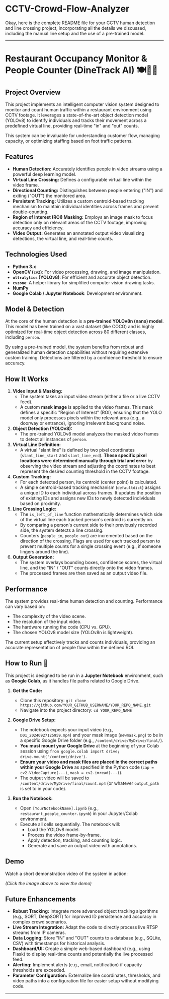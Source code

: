# CCTV-Crowd-Flow-Analyzer

Okay, here is the complete README file for your CCTV human detection and line crossing project, incorporating all the details we discussed, including the manual line setup and the use of a pre-trained model.

-----

# Restaurant Occupancy Monitor & People Counter (DineTrack AI) 🍽️🚶‍♂️

## Project Overview

This project implements an intelligent computer vision system designed to monitor and count human traffic within a restaurant environment using CCTV footage. It leverages a state-of-the-art object detection model (YOLOv8) to identify individuals and tracks their movement across a predefined virtual line, providing real-time "in" and "out" counts.

This system can be invaluable for understanding customer flow, managing capacity, or optimizing staffing based on foot traffic patterns.

## Features

  * **Human Detection:** Accurately identifies people in video streams using a powerful deep learning model.
  * **Virtual Line Crossing:** Defines a configurable virtual line within the video frame.
  * **Directional Counting:** Distinguishes between people entering ("IN") and exiting ("OUT") the monitored area.
  * **Persistent Tracking:** Utilizes a custom centroid-based tracking mechanism to maintain individual identities across frames and prevent double-counting.
  * **Region of Interest (ROI) Masking:** Employs an image mask to focus detection only on relevant areas of the CCTV footage, improving accuracy and efficiency.
  * **Video Output:** Generates an annotated output video visualizing detections, the virtual line, and real-time counts.

## Technologies Used

  * **Python 3.x**
  * **OpenCV (`cv2`)**: For video processing, drawing, and image manipulation.
  * **`ultralytics` (YOLOv8)**: For efficient and accurate object detection.
  * **`cvzone`**: A helper library for simplified computer vision drawing tasks.
  * **NumPy**
  * **Google Colab / Jupyter Notebook**: Development environment.

## Model & Detection

At the core of the human detection is a **pre-trained YOLOv8n (nano) model**. This model has been trained on a vast dataset (like COCO) and is highly optimized for real-time object detection across 80 different classes, including `person`.

By using a pre-trained model, the system benefits from robust and generalized human detection capabilities without requiring extensive custom training. Detections are filtered by a confidence threshold to ensure accuracy.

## How It Works

1.  **Video Input & Masking:**
      * The system takes an input video stream (either a file or a live CCTV feed).
      * A custom **mask image** is applied to the video frames. This mask defines a specific "Region of Interest" (ROI), ensuring that the YOLO model only processes pixels within the relevant area (e.g., a doorway or entrance), ignoring irrelevant background noise.
2.  **Object Detection (YOLOv8):**
      * The pre-trained YOLOv8 model analyzes the masked video frames to detect all instances of `person`.
3.  **Virtual Line Definition:**
      * A virtual "slant line" is defined by two pixel coordinates (`slant_line_start` and `slant_line_end`). **These specific pixel locations were determined manually through trial and error** by observing the video stream and adjusting the coordinates to best represent the desired counting threshold in the CCTV footage.
4.  **Custom Tracking:**
      * For each detected person, its centroid (center point) is calculated.
      * A simple centroid-based tracking mechanism (`defaultdict`) assigns a unique ID to each individual across frames. It updates the position of existing IDs and assigns new IDs to newly detected individuals based on proximity.
5.  **Line Crossing Logic:**
      * The `is_left_of_line` function mathematically determines which side of the virtual line each tracked person's centroid is currently on.
      * By comparing a person's current side to their previously recorded side, the system detects a line crossing.
      * Counters (`people_in`, `people_out`) are incremented based on the direction of the crossing. Flags are used for each tracked person to prevent multiple counts for a single crossing event (e.g., if someone lingers around the line).
6.  **Output Generation:**
      * The system overlays bounding boxes, confidence scores, the virtual line, and the "IN" / "OUT" counts directly onto the video frames.
      * The processed frames are then saved as an output video file.

## Performance

The system provides real-time human detection and counting. Performance can vary based on:

  * The complexity of the video scene.
  * The resolution of the input video.
  * The hardware running the code (CPU vs. GPU).
  * The chosen YOLOv8 model size (YOLOv8n is lightweight).

The current setup effectively tracks and counts individuals, providing an accurate representation of people flow within the defined ROI.

## How to Run 🚀

This project is designed to be run in a **Jupyter Notebook** environment, such as **Google Colab**, as it handles file paths related to Google Drive.

1.  **Get the Code:**

      * Clone this repository: `git clone https://github.com/YOUR_GITHUB_USERNAME/YOUR_REPO_NAME.git`
      * Navigate into the project directory: `cd YOUR_REPO_NAME`

2.  **Google Drive Setup:**

      * The notebook expects your input video (e.g., `D01_20240927125959.mp4`) and your mask image (`newmask.png`) to be in a specific Google Drive folder (e.g., `/content/drive/MyDrive/final/`).
      * **You must mount your Google Drive** at the beginning of your Colab session using `from google.colab import drive; drive.mount('/content/drive')`.
      * **Ensure your video and mask files are placed in the correct paths within your Google Drive** as specified in the Python code (`cap = cv2.VideoCapture(...)`, `mask = cv2.imread(...)`).
      * The output video will be saved to `/content/drive/MyDrive/final/count.mp4` (or whatever `output_path` is set to in your code).

3.  **Run the Notebook:**

      * Open `[YourNotebookName].ipynb` (e.g., `restaurant_people_counter.ipynb`) in your Jupyter/Colab environment.
      * Execute all cells sequentially. The notebook will:
          * Load the YOLOv8 model.
          * Process the video frame-by-frame.
          * Apply detection, tracking, and counting logic.
          * Generate and save an output video with annotations.

## Demo

Watch a short demonstration video of the system in action:

[](https://www.google.com/search?q=YOUR_YOUTUBE_OR_DRIVE_VIDEO_LINK_HERE)

*(Click the image above to view the demo)*

## Future Enhancements

  * **Robust Tracking:** Integrate more advanced object tracking algorithms (e.g., SORT, DeepSORT) for improved ID persistence and accuracy in complex crowd scenarios.
  * **Live Stream Integration:** Adapt the code to directly process live RTSP streams from IP cameras.
  * **Data Logging:** Store "IN" and "OUT" counts to a database (e.g., SQLite, CSV) with timestamps for historical analysis.
  * **Dashboard/UI:** Create a simple web-based dashboard (e.g., using Flask) to display real-time counts and potentially the live processed feed.
  * **Alerting:** Implement alerts (e.g., email, notification) if capacity thresholds are exceeded.
  * **Parameter Configuration:** Externalize line coordinates, thresholds, and video paths into a configuration file for easier setup without modifying code.

-----
